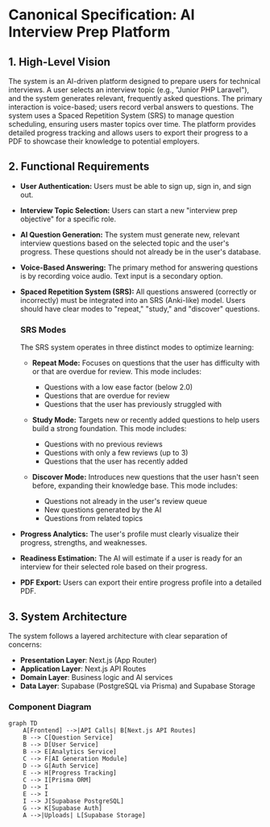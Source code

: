 # Canonical Specification: AI Interview Prep Platform

## 1. High-Level Vision
The system is an AI-driven platform designed to prepare users for technical interviews. A user selects an interview topic (e.g., "Junior PHP Laravel"), and the system generates relevant, frequently asked questions. The primary interaction is voice-based; users record verbal answers to questions. The system uses a Spaced Repetition System (SRS) to manage question scheduling, ensuring users master topics over time. The platform provides detailed progress tracking and allows users to export their progress to a PDF to showcase their knowledge to potential employers.

## 2. Functional Requirements

*   **User Authentication:** Users must be able to sign up, sign in, and sign out.
*   **Interview Topic Selection:** Users can start a new "interview prep objective" for a specific role.
*   **AI Question Generation:** The system must generate new, relevant interview questions based on the selected topic and the user's progress. These questions should not already be in the user's database.
*   **Voice-Based Answering:** The primary method for answering questions is by recording voice audio. Text input is a secondary option.
*   **Spaced Repetition System (SRS):** All questions answered (correctly or incorrectly) must be integrated into an SRS (Anki-like) model. Users should have clear modes to "repeat," "study," and "discover" questions.

    ### SRS Modes
    The SRS system operates in three distinct modes to optimize learning:

    *   **Repeat Mode:** Focuses on questions that the user has difficulty with or that are overdue for review. This mode includes:
        - Questions with a low ease factor (below 2.0)
        - Questions that are overdue for review
        - Questions that the user has previously struggled with

    *   **Study Mode:** Targets new or recently added questions to help users build a strong foundation. This mode includes:
        - Questions with no previous reviews
        - Questions with only a few reviews (up to 3)
        - Questions that the user has recently added

    *   **Discover Mode:** Introduces new questions that the user hasn't seen before, expanding their knowledge base. This mode includes:
        - Questions not already in the user's review queue
        - New questions generated by the AI
        - Questions from related topics

*   **Progress Analytics:** The user's profile must clearly visualize their progress, strengths, and weaknesses.
*   **Readiness Estimation:** The AI will estimate if a user is ready for an interview for their selected role based on their progress.
*   **PDF Export:** Users can export their entire progress profile into a detailed PDF.

## 3. System Architecture
The system follows a layered architecture with clear separation of concerns:

*   **Presentation Layer**: Next.js (App Router)
*   **Application Layer**: Next.js API Routes
*   **Domain Layer**: Business logic and AI services
*   **Data Layer**: Supabase (PostgreSQL via Prisma) and Supabase Storage

### Component Diagram
```mermaid
graph TD
    A[Frontend] -->|API Calls| B[Next.js API Routes]
    B --> C[Question Service]
    B --> D[User Service]
    B --> E[Analytics Service]
    C --> F[AI Generation Module]
    D --> G[Auth Service]
    E --> H[Progress Tracking]
    C --> I[Prisma ORM]
    D --> I
    E --> I
    I --> J[Supabase PostgreSQL]
    G --> K[Supabase Auth]
    A -->|Uploads| L[Supabase Storage]